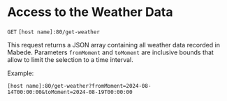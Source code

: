 # Access to the Weather Data

`GET` `[host name]:80/get-weather`

This request returns a JSON array containing all weather data recorded in
Mabede.
Parameters `fromMoment` and `toMoment` are inclusive bounds that allow to limit
the selection to a time interval.

Example:
```
[host name]:80/get-weather?fromMoment=2024-08-14T00:00:00&toMoment=2024-08-19T00:00:00
```
